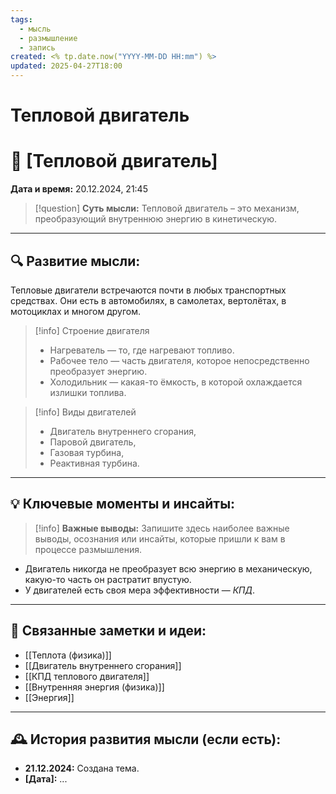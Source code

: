 ```yaml
---
tags:
  - мысль
  - размышление
  - запись
created: <% tp.date.now("YYYY-MM-DD HH:mm") %>
updated: 2025-04-27T18:00
---
```

# Тепловой двигатель

# 💭  [Тепловой двигатель]

**Дата и время:** 20.12.2024, 21:45

> [!question] **Суть мысли:**
> Тепловой двигатель – это механизм, преобразующий внутреннюю энергию в кинетическую.

---

## 🔍 Развитие мысли:

Тепловые двигатели встречаются почти в любых транспортных средствах. Они есть в автомобилях, в самолетах, вертолётах, в мотоциклах и многом другом.

>[!info] Строение двигателя
>- Нагреватель — то, где нагревают топливо.
>- Рабочее тело — часть двигателя, которое непосредственно преобразует энергию.
>- Холодильник — какая-то ёмкость, в которой охлаждается излишки топлива.

>[!info] Виды двигателей
>- Двигатель внутреннего сгорания,
>- Паровой двигатель,
>- Газовая турбина,
>- Реактивная турбина.

---

## 💡 Ключевые моменты и инсайты:

> [!info] **Важные выводы:**
> Запишите здесь наиболее важные выводы, осознания или инсайты, которые пришли к вам в процессе размышления.

- Двигатель никогда не преобразует всю энергию в механическую, какую-то часть он растратит впустую.
- У двигателей есть своя мера эффективности — *КПД*.

---

## 🔄 Связанные заметки и идеи:

- [[Теплота (физика)]]
- [[Двигатель внутреннего сгорания]]
- [[КПД теплового двигателя]]
- [[Внутренняя энергия (физика)]]
- [[Энергия]]

---

## 🕰️ История развития мысли (если есть):

* **21.12.2024:** Создана тема.
* **[Дата]:**  ...
